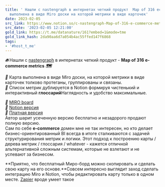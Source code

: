 ```yaml
---
title: ' Нашли c nastengraph в интернетах четкий продукт  Map of 316 ecommerce metrics    Карта
  выполнена в виде Miro доски на которой метрики в виде карточек'
date: 2023-02-05
src_link: https://www.notion.so/c-nastengraph-Map-of-316-e-commerce-metrics-810f4a9f37864e449a28203e8213ed35
src_date: '2023-02-05 12:21:00'
gold_link: https://t.me/datanature/161?embed=1&mode=tme
gold_link_hash: 2da90aa6d7a054b4ac55ffed147f6868
tags:
- '#host_t_me'
---
```


***🔥*** Нашли c [nastengraph](https://t.me/nastengraph) в интернетах четкий продукт - **Map of 316 e-commerce metrics** ***🗺***  
  
***🔹*** Карта выполнена в виде Miro доски, на которой метрики в виде карточек толково протеганы, группированы и связаны.  
***🔹*** Список метрик дублируется в Notion формируя чистенький и интерактивный **глоссарий**Наглядность и удобство максимальные.  
  
*****🔗***** [MIRO board](https://miro.com/app/board/uXjVPriFiCo=/)  
*****🔗***** [Notion версия](https://datmark.notion.site/Free-Version-2-0-Big-Database-of-115-E-commerce-Metrics-77ca88205fa34a81a75b7c4e5b3f662e)  
*****🔗***** [Платная версия](https://datmark.gumroad.com/l/extended-map-ecommerce-metrics)  
Автор шарит усеченную версию бесплатно и незадорого продают полную версию.   
Сам по себе **e-commerce** домен мне не так интересен, но кто делает бизнес-ориентированный BI всегда в итоге сталкиваются с задачей структурирования метрик и логики. Этот подход к построению карты /дерева метрик / глоссария / whatever - кажется отличной альтернативной сложным системам, которые не взлетают и не успевают за бизнесом.  
  
**Приятно, что бесплатный Миро-борд можно скопировать и сделать свою карту на его основе.**Совсем интересно выглядит заход сделать интеграцию Miro и Notion, чтобы редактировать карту только в одном месте. [Zapier](https://zapier.com/apps/miro/integrations/notion?utm_source=google&utm_medium=cpc&utm_campaign=gaw-gbl-nua-performancemax-2022&utm_adgroup=&utm_term=&utm_content=_pcrid__pkw__pmt__pdv_c_slid__pgrid__ptaid__&gclid=CjwKCAiA_vKeBhAdEiwAFb_nrf-tC815PO8f1yTQHqVkAgHz149BdgbSX0GdD7GdaE9nMbycho51ZRoC-RIQAvD_BwE) вроде умеет такое